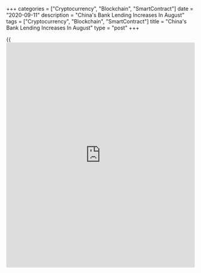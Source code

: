 +++
categories = ["Cryptocurrency", "Blockchain", "SmartContract"]
date = "2020-09-11"
description = "China's Bank Lending Increases In August"
tags = ["Cryptocurrency", "Blockchain", "SmartContract"]
title = "China's Bank Lending Increases In August"
type = "post"
+++

{{<iframe id="large-banner" src="https://www.bounty.group/#slide=14.0" width="100%" height="600" scrolling="no" style="border: 0px solid rgb(216, 221, 230); border-radius: 3px;">}}

China's bank lending increased in August as the [economy][1] started to
recover from the coronavirus driven downturn, data from the People's
Bank of China revealed Friday.

Banks offered CNY 1.28 trillion loans in August. This was bigger than
the expected level of CNY 1.22 trillion and CNY 992.7 billion loans
provided in July.  
  
Total social financing, a broad measure of credit and liquidity in the
economy, surged to CNY 3.58 trillion from CNY 1.69 trillion in July.

The broad money supply M2 climbed 10.4 percent on year, slower than the
10.7 percent growth logged in July.

Iris Pang, an ING economist said the stimulus measures are in progress,
which includes traditional infrastructure stimulus and 5G
infrastructure. These projects will continue to support GDP growth in
the third quarter and the fourth quarter.

The economist said credit growth momentum is set to last into the end of
the year, although any cut in interest rates are not expected.

For comments and feedback [contact](https://www.playgroundfx.com/contact/): editorial@rtt[news](https://www.letsplayfx.com/blog/forex-news-website/).com

[Economic News][1]

 **What parts of the world are seeing the best (and worst) economic
performances lately? Click[here][2] to check out our [Econ Scorecard][2]
and find out! See up-to-the-moment [ranking](https://www.playgroundfx.com/blog/crypto-exchange-ranking/)s for the best and worst
performers in [GDP][3], [unemployment rate][4], [inflation][5] and much
more.**

   1. www.rtt[news](https://www.letsplayfx.com/blog/forex-news-website/).com/Content/EconomicNews.aspx
   2. www.rtt[news](https://www.letsplayfx.com/blog/forex-news-website/).com/economic-scorecard/world-rank/unemployment-rate/highest-performance.aspx
   3. www.rtt[news](https://www.letsplayfx.com/blog/forex-news-website/).com/economic-scorecard/world-rank/GDP/highest-performance.aspx
   4. www.rtt[news](https://www.letsplayfx.com/blog/forex-news-website/).com/economic-scorecard/world-rank/unemployment-rate/lowest-performance.aspx
   5. www.rtt[news](https://www.letsplayfx.com/blog/forex-news-website/).com/economic-scorecard/world-rank/CPI/highest-performance.aspx